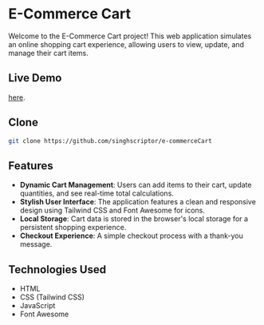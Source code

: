 # E-Commerce Cart

Welcome to the E-Commerce Cart project! This web application simulates an online shopping cart experience, allowing users to view, update, and manage their cart items.

## Live Demo

[here](https://singhscriptor.github.io/e-commerceCart/).

## Clone

```bash
git clone https://github.com/singhscriptor/e-commerceCart

```

## Features

- **Dynamic Cart Management**: Users can add items to their cart, update quantities, and see real-time total calculations.
- **Stylish User Interface**: The application features a clean and responsive design using Tailwind CSS and Font Awesome for icons.
- **Local Storage**: Cart data is stored in the browser's local storage for a persistent shopping experience.
- **Checkout Experience**: A simple checkout process with a thank-you message.

## Technologies Used

- HTML
- CSS (Tailwind CSS)
- JavaScript
- Font Awesome


